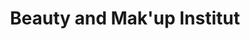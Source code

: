 ---
title: "Beauty and Mak'up Institut"
url: /champs-sur-marne/beauty-and-makup-institut/
shop: Kosmetik
---